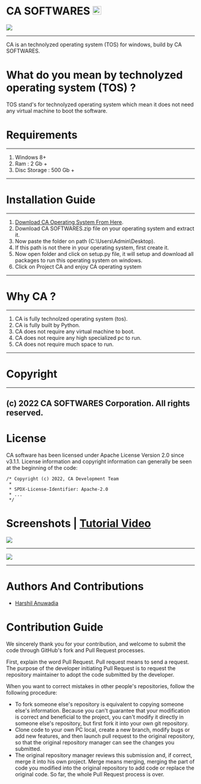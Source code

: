 #     CA SOFTWARES <img src="https://live.staticflickr.com/65535/52077510275_9e99f963ec_m.jpg" width="23" height="23">
<img src="https://live.staticflickr.com/65535/52076051362_6a34284ce4_h.jpg"/>
<hr />
CA is an technolyzed operating system (TOS) for windows, build by CA SOFTWARES.

# What do you mean by technolyzed operating system (TOS) ?
TOS stand's for technolyzed operating system which mean it does not need any virtual machine to boot the software.

# Requirements
-------------
1. Windows 8+ 
2. Ram : 2 Gb +
3. Disc Storage : 500 Gb +
-------------

# Installation Guide
------------------------------------------------------------------------------------------------------------------------
1. [Download CA Operating System From Here](https://drive.google.com/file/d/1bHI9p8kTBsu6n5uGWCfq8ZwF-RqwpeJc/view).
2. Download CA SOFTWARES.zip file on your operating system and extract it.
3. Now paste the folder on path (C:\Users\Admin\Desktop).
4. If this path is not there in your operating system, first create it.
5. Now open folder and click on setup.py file, it will setup and download all packages to run this operating system on windows.
6. Click on Project CA and enjoy CA operating system
------------------------------------------------------------------------------------------------------------------------

# Why CA ?
-------------------------------------------------------------
1. CA is fully technolzed operating system (tos).
2. CA is fully built by Python.
3. CA does not require any virtual machine to boot.
4. CA does not require any high specialized pc to run.
5. CA does not require much space to run.
-------------------------------------------------------------


# Copyright
-------------------------------------------------------
(c) 2022 CA SOFTWARES Corporation. All rights reserved.
-------------------------------------------------------

# License
CA software has been licensed under Apache License Version 2.0 since v3.1.1. License information and copyright information can generally be seen at the beginning of the code:

```
/* Copyright (c) 2022, CA Development Team
 *
 * SPDX-License-Identifier: Apache-2.0
 * ...
 */
```


# Screenshots | [Tutorial Video](https://live.staticflickr.com/video/52077088423/c42a4c6ec2/1080p.mp4?s=eyJpIjo1MjA3NzA4ODQyMywiZSI6MTY1NjMzNTIxOCwicyI6IjYyNTY3YzQ2ZTRiNDM3YTU2YzNkNDhmMmU4ODEzMjNmNmVjYTJmZjYiLCJ2IjoxfQ)
<img src="https://live.staticflickr.com/65535/52077025781_83f8d5eb0d_h.jpg"/>  
<hr />
<img src="https://live.staticflickr.com/65535/52077640260_7ee5408d40_h.jpg"/>  
<hr />

# Authors And Contributions

- [Harshil Anuwadia](https://github.com/Harshil-Anuwadia)

#  Contribution Guide

We sincerely thank you for your contribution, and welcome to submit the code through GitHub's fork and Pull Request processes.

First, explain the word Pull Request. Pull request means to send a request. The purpose of the developer initiating Pull Request is to request the repository maintainer to adopt the code submitted by the developer.

When you want to correct mistakes in other people's repositories, follow the following procedure:

- To fork someone else's repository is equivalent to copying someone else's information. Because you can't guarantee that your modification is correct and beneficial to the project, you can't modify it directly in someone else's repository, but first fork it into your own git repository.
- Clone code to your own PC local, create a new branch, modify bugs or add new features, and then launch pull request to the original repository, so that the original repository manager can see the changes you submitted.
- The original repository manager reviews this submission and, if correct, merge it into his own project. Merge means merging, merging the part of code you modified into the original repository to add code or replace the original code. So far, the whole Pull Request process is over.


